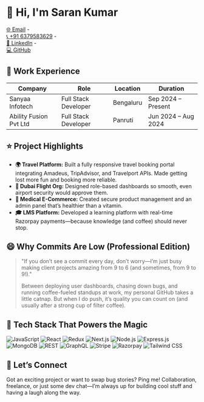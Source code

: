 # 👋 Hi, I'm Saran Kumar

[🌐 Email](mailto:saran.softdev@gmail.com) -  
[📞 +91 6379583629](tel:+916379583629) -  
[🔗 LinkedIn](https://linkedin.com/in/saran-softdev/) -  
[💻 GitHub](https://github.com/saran-softdev)

## 🏢 Work Experience

| Company                | Role                 | Location        | Duration               |
|------------------------|----------------------|-----------------|------------------------|
| Sanyaa Infotech        | Full Stack Developer | Bengaluru       | Sep 2024 – Present     |
| Ability Fusion Pvt Ltd | Full Stack Developer | Panruti         | Jun 2024 – Aug 2024    |

## ⭐ Project Highlights

- **🌍 Travel Platform:** Built a fully responsive travel booking portal integrating Amadeus, TripAdvisor, and Travelport APIs. Made getting lost more fun and booking more reliable.
- **🛫 Dubai Flight Org:** Designed role-based dashboards so smooth, even airport security would approve them.
- **💊 Medical E-Commerce:** Created secure product management and an admin panel that’s healthier than a vitamin.
- **🎓 LMS Platform:** Developed a learning platform with real-time Razorpay payments—because knowledge (and coffee) should never stop.

## 😄 Why Commits Are Low (Professional Edition)

> "If you don’t see a commit every day, don’t worry—I’m just busy making client projects amazing from 9 to 6 (and sometimes, from 9 to 9!)."  
>  
> Between deploying user dashboards, chasing down bugs, and running coffee-fueled standups at work, my personal GitHub takes a little catnap. But when I do push, it’s quality you can count on (and usually after a strong cup of filter coffee).

## 🚀 Tech Stack That Powers the Magic

![JavaScript](https://img.shields.io/badge/-JavaScript-black?style=flat-square&logo=javascript)
![React](https://img.shields.io/badge/React-black?style=flat-square&logo=react&logoColor=61DAFB)
![Redux](https://img.shields.io/badge/Redux-black?style=flat-square&logo=redux&logoColor=764ABC)
![Next.js](https://img.shields.io/badge/Next.js-black?style=flat-square&logo=next.js&logoColor=FFFFFF)
![Node.js](https://img.shields.io/badge/Node.js-black?style=flat-square&logo=node.js&logoColor=339933)
![Express.js](https://img.shields.io/badge/Express.js-black?style=flat-square&logo=express&logoColor=FFFFFF)
![MongoDB](https://img.shields.io/badge/MongoDB-black?style=flat-square&logo=mongodb&logoColor=47A248)
![REST](https://img.shields.io/badge/REST-black?style=flat-square&logo=rest&logoColor=white)
![GraphQL](https://img.shields.io/badge/GraphQL-black?style=flat-square&logo=graphql&logoColor=E10098)
![Stripe](https://img.shields.io/badge/Stripe-black?style=flat-square&logo=stripe&logoColor=008CDD)
![Razorpay](https://img.shields.io/badge/Razorpay-black?style=flat-square&logo=razorpay&logoColor=02042B)
![Tailwind CSS](https://img.shields.io/badge/Tailwind%20CSS-black?style=flat-square&logo=tailwind-css&logoColor=38B2AC)



  
  


## 🤝 Let’s Connect

Got an exciting project or want to swap bug stories? Ping me! Collaboration, freelance, or just some dev chat—I’m always up for building cool stuff and having a laugh along the way.
